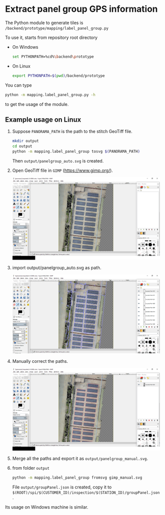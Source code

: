 # Extract panel group GPS information

The Python module to generate tiles is `/backend/prototype/mapping/label_panel_group.py`

To use it, starts from repository root directory
* On Windows

    ```bash
    set PYTHONPATH=%cd%\backend\prototype
    ```
* On Linux

    ```bash
    export PYTHONPATH=$(pwd)/backend/prototype
    ```
    
You can type
 
```bash
python -m mapping.label_panel_group.py -h
```
to get the usage of the module.

## Example usage on Linux
1. Suppose `PANORAMA_PATH` is the path to the stitch GeoTiff file.
 
    ```bash
    mkdir output
    cd output
    python -m mapping.label_panel_group tosvg $(PANORAMA_PATH)
    ```
    Then `output/panelgroup_auto.svg` is created. 

2. Open GeoTiff file in `GIMP` (https://www.gimp.org/).

    ![gimp](doc/img/gimp.png)

3. import output/panelgroup_auto.svg as path.

    ![gimp_auto](doc/img/gimp_auto.png)

4. Manually correct the paths.

    ![gimp_maul](doc/img/gimp_manul.png)

5. Merge all the paths and export it as `output/panelgroup_manual.svg`.

6. from folder `output`

    ```bash
    python -m mapping.label_panel_group fromsvg gimp_manual.svg 
    ```
    File `output/groupPanel.json` is created, copy it to `$(ROOT)/spi/$(CUSTOMER_ID)/inspection/$(STATION_ID)/groupPanel.json`.



Its usage on Windows machine is similar.